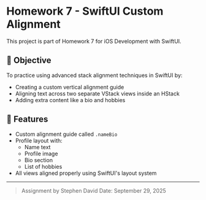 # Homework 7 - SwiftUI Custom Alignment

This project is part of Homework 7 for iOS Development with SwiftUI.

## 📌 Objective

To practice using advanced stack alignment techniques in SwiftUI by:
- Creating a custom vertical alignment guide
- Aligning text across two separate VStack views inside an HStack
- Adding extra content like a bio and hobbies

## 🧩 Features

- Custom alignment guide called `.nameBio`
- Profile layout with:
  - Name text
  - Profile image
  - Bio section
  - List of hobbies
- All views aligned properly using SwiftUI's layout system

---

> Assignment by Stephen David
> Date: September 29, 2025
